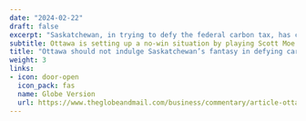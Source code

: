 ```yaml
---
date: "2024-02-22"
draft: false
excerpt: "Saskatchewan, in trying to defy the federal carbon tax, has come up with a bold set of legal machinations. Bold, that is, in the way a child jumping their checker diagonally across the board in one giant leap and yelling “King me!” is bold. The federal government should have just ignored it. But on Wednesday Ottawa confirmed it would go along with the province’s fantasy role-playing game. It’s mind-boggling."
subtitle: Ottawa is setting up a no-win situation by playing Scott Moe's games
title: "Ottawa should not indulge Saskatchewan’s fantasy in defying carbon tax"
weight: 3
links:
- icon: door-open
  icon_pack: fas
  name: Globe Version
  url: https://www.theglobeandmail.com/business/commentary/article-ottawa-should-not-indulge-saskatchewans-fantasy-in-defying-carbon-tax/
---
```

